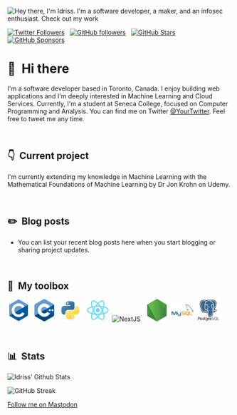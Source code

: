 ![Hey there, I'm Idriss. I'm a software developer, a maker, and an infosec enthusiast. Check out my work](https://github.com/CyrisXD/CyrisXD/raw/master/header.gif)

[![Twitter Followers](https://img.shields.io/twitter/follow/sudo_overflow?color=0E7FC0&logo=twitter&style=for-the-badge&label=Twitter)](https://twitter.com/sudo_overflow) &nbsp; [![GitHub followers](https://img.shields.io/github/followers/CyrisXD?logo=GitHub&style=for-the-badge)](https://github.com/CyrisXD) &nbsp; [![GitHub Stars](https://img.shields.io/github/stars/CyrisXD?logo=github&style=for-the-badge)](https://github.com/CyrisXD) &nbsp; [![GitHub Sponsors](https://img.shields.io/github/sponsors/CyrisXD?color=BF4B8A&logo=githubsponsors&style=for-the-badge&label=Sponsor%20on%20Github)](https://github.com/sponsors/CyrisXD)

# 👋 &nbsp;Hi there

I'm a software developer based in Toronto, Canada. I enjoy building web applications and I'm deeply interested in Machine Learning and Cloud Services. Currently, I'm a student at Seneca College, focused on Computer Programming and Analysis. You can find me on Twitter [@YourTwitter](https://twitter.com/YourTwitter). Feel free to tweet me any time.

&nbsp;

## 👇 &nbsp;Current project

I'm currently extending my knowledge in Machine Learning with the Mathematical Foundations of Machine Learning by Dr Jon Krohn on Udemy.

&nbsp;

## ✏️ &nbsp;Blog posts

<!-- BLOG-POST-LIST:START -->
- You can list your recent blog posts here when you start blogging or sharing project updates.
<!-- BLOG-POST-LIST:END -->

&nbsp;

## 🧰 &nbsp;My toolbox

<img  src="https://raw.githubusercontent.com/devicons/devicon/master/icons/c/c-original.svg" alt="C" width="50" height="50"/> &nbsp;<img  src="https://raw.githubusercontent.com/devicons/devicon/master/icons/cplusplus/cplusplus-original.svg" alt="C++" width="50" height="50"/> &nbsp;<img  src="https://raw.githubusercontent.com/devicons/devicon/master/icons/python/python-original.svg" alt="Python" width="50" height="50"/> &nbsp; <img  src="https://raw.githubusercontent.com/devicons/devicon/master/icons/react/react-original.svg" alt="ReactJS" width="50" height="50"/> &nbsp;<img  src="https://cdn.worldvectorlogo.com/logos/nextjs-2.svg" alt="NextJS" width="50" height="50"/> &nbsp; <img  src="https://raw.githubusercontent.com/devicons/devicon/master/icons/nodejs/nodejs-original.svg" alt="NodeJS" width="50" height="50"/> &nbsp;<img src="https://raw.githubusercontent.com/devicons/devicon/master/icons/mysql/mysql-original-wordmark.svg" alt="MySQL" width="50" height="50"/> &nbsp;<img  src="https://raw.githubusercontent.com/devicons/devicon/master/icons/postgresql/postgresql-original-wordmark.svg" alt="PostgreSQL" width="50" height="50"/>

&nbsp;

## 📊 &nbsp;Stats

![Idriss' Github Stats](https://github-readme-stats.vercel.app/api?username=YourGitHubUsername&hide=contribs,prs&show_icons=true&bg_color=0d1116&title_color=ce09ec&text_color=a4aacb&icon_color=007ec6)

![GitHub Streak](https://github-readme-streak-stats.herokuapp.com/?user=YourGitHubUsername&theme=dark&count_private=true&bg_color=0d1116&title_color=ce09ec&text_color=a4aacb&icon_color=007ec6)

<a rel="me" href="https://mastodon.nz/@YourMastodonProfile">Follow me on Mastodon</a>
